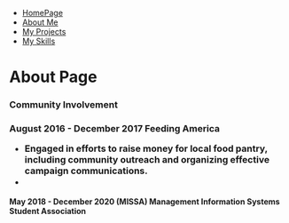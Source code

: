 <ul class="nav justify-content-center">
  <li class="nav-item">
    <a class="nav-link active" href="index">HomePage</a>
  </li>
  <li class="nav-item">
    <a class="nav-link" href="About">About Me</a>
  </li>
  <li class="nav-item">
    <a class="nav-link" href="Project">My Projects</a>
  </li>
  <li class="nav-item">
    <a class="nav-link" href="Skills">My Skills</a>
  </li>
</ul>
<h1>About Page</h1>
           <div>
   <h3> Community Involvement<h3/>
   August 2016 - December 2017 Feeding America
          <ul>
           <li>Engaged in efforts to raise money for local food pantry, including community outreach and organizing effective campaign communications.<li/>
          <?ul>
            </div>
            <div>
               <b>May 2018 - December 2020 (MISSA) Management Information Systems Student Association</b>
            </div>
